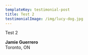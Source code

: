 ```yaml
---
templateKey: testimonial-post
title: Test 2
testimonialImage: /img/lucy-dog.jpg
---
```

Test 2

**Jamie Guerrero**\
Toronto, ON

